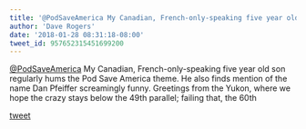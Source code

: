 ```yaml
---
title: '@PodSaveAmerica My Canadian, French-only-speaking five year old son...'
author: 'Dave Rogers'
date: '2018-01-28 08:31:18-08:00'
tweet_id: 957652315451699200
---
```

[@PodSaveAmerica](https://twitter.com/PodSaveAmerica) My Canadian, French-only-speaking five year old son regularly hums the Pod Save America theme. He also finds mention of the name Dan Pfeiffer screamingly funny. Greetings from the Yukon, where we hope the crazy stays below the 49th parallel; failing that, the 60th

[tweet](https://twitter.com/yukondude/status/957652315451699200)